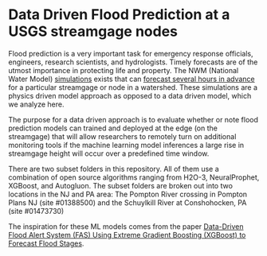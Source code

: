 # Data Driven Flood Prediction at a USGS streamgage nodes

Flood prediction is a very important task for emergency response officials, engineers, research scientists, and hydrologists. Timely forecasts are of the utmost importance in protecting life and property. The NWM (National Water Model) [simulations](https://www.nssl.noaa.gov/projects/flash/#:~:text=The%20Flooded%20Locations%20And%20Simulated,saving%20lives%20and%20protecting%20infrastructure.) exists that can [forecast several hours in advance](https://water.noaa.gov/about/nwm) for a particular streamgage or node in a watershed. These simulations are a physics driven model approach as opposed to a data driven model, which we analyze here.

The purpose for a data driven approach is to evaluate whether or note flood prediction models can trained and deployed at the edge (on the streamgage) that will allow researchers to remotely turn on additional monitoring tools if the machine learning model inferences a large rise in streamgage height will occur over a predefined time window.

There are two subset folders in this repository. All of them use a combination of open source algorithms ranging from H2O-3, NeuralProphet, XGBoost, and Autogluon. The subset folders are broken out into two locations in the NJ and PA area: The Pompton River crossing in Pompton Plans NJ (site #01388500) and the Schuylkill River at Conshohocken, PA (site #01473730)

The inspiration for these ML models comes from the paper [Data-Driven Flood Alert System (FAS) Using Extreme Gradient Boosting (XGBoost) to Forecast Flood Stages](https://www.researchgate.net/publication/358910939_Data-Driven_Flood_Alert_System_FAS_Using_Extreme_Gradient_Boosting_XGBoost_to_Forecast_Flood_Stages). 

